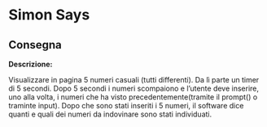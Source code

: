 Simon Says
===

## Consegna 
**Descrizione:**

Visualizzare in pagina 5 numeri casuali (tutti differenti). Da lì parte un timer di 5 secondi.
Dopo 5 secondi i numeri scompaiono e l’utente deve inserire, uno alla volta, i numeri che ha visto precedentemente(tramite il prompt() o traminte input).
Dopo che sono stati inseriti i 5 numeri, il software dice quanti e quali dei numeri da indovinare sono stati individuati.